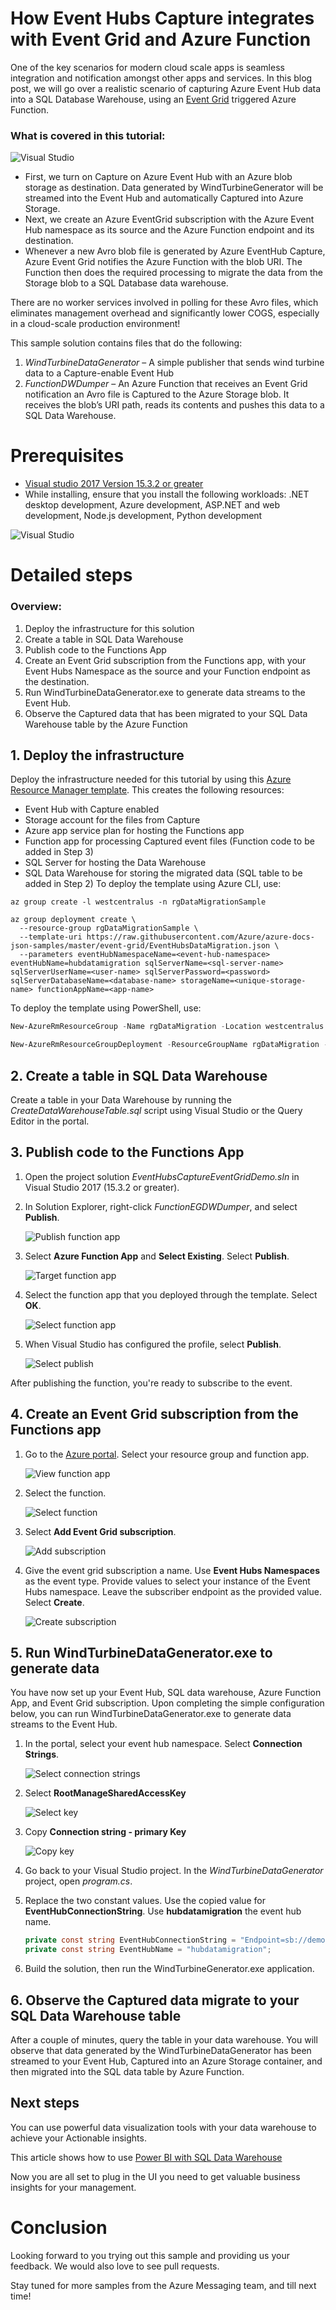 # How Event Hubs Capture integrates with Event Grid and Azure Function

One of the key scenarios for modern cloud scale apps is seamless integration and notification amongst other apps and services. In this blog post, we will go over a realistic scenario of capturing Azure Event Hub data into a SQL Database Warehouse, using an [Event Grid](https://docs.microsoft.com/azure/event-grid/overview) triggered Azure Function. 

### What is covered in this tutorial:

![Visual Studio](./media/EventGridIntegrationOverview.PNG)

*	First, we turn on Capture on Azure Event Hub with an Azure blob storage as destination. Data generated by WindTurbineGenerator will be streamed into the Event Hub and automatically Captured into Azure Storage.
*	Next, we create an Azure EventGrid subscription with the Azure Event Hub namespace as its source and the Azure Function endpoint and its destination.
*	Whenever a new Avro blob file is generated by Azure EventHub Capture, Azure Event Grid notifies the Azure Function with the blob URI. The Function then does the required processing to migrate the data from the Storage blob to a SQL Database data warehouse.

There are no worker services involved in polling for these Avro files, which eliminates management overhead and significantly lower COGS, especially in a cloud-scale production environment!

This sample solution contains files that do the following:
1. *WindTurbineDataGenerator* – A simple publisher that sends wind turbine data to a Capture-enable Event Hub
1. *FunctionDWDumper* – An Azure Function that receives an Event Grid notification an Avro file is Captured to the Azure Storage blob. It receives the blob’s URI path, reads its contents and pushes this data to a SQL Data Warehouse.

# Prerequisites
*	[Visual studio 2017 Version 15.3.2 or greater](https://www.visualstudio.com/vs/)
*	While installing, ensure that you install the following workloads: .NET desktop development, Azure development, ASP.NET and web development, Node.js development, Python development

![Visual Studio](./media/EventCaptureGridDemo1.png)

# Detailed steps
### Overview:
1. Deploy the infrastructure for this solution 
2. Create a table in SQL Data Warehouse 
3. Publish code to the Functions App
4. Create an Event Grid subscription from the Functions app, with your Event Hubs Namespace as the source and your Function endpoint as the destination. 
5. Run WindTurbineDataGenerator.exe to generate data streams to the Event Hub. 
6. Observe the Captured data that has been migrated to your SQL Data Warehouse table by the Azure Function

## 1. Deploy the infrastructure
Deploy the infrastructure needed for this tutorial by using this [Azure Resource Manager template](https://raw.githubusercontent.com/Azure/azure-docs-json-samples/master/event-grid/EventHubsDataMigration.json). This creates the following resources:
-	Event Hub with Capture enabled
-	Storage account for the files from Capture
-	Azure app service plan for hosting the Functions app
-	Function app for processing Captured event files (Function code to be added in Step 3)
-	SQL Server for hosting the Data Warehouse
-	SQL Data Warehouse for storing the migrated data (SQL table to be added in Step 2)
To deploy the template using Azure CLI, use:

```azurecli-interactive
az group create -l westcentralus -n rgDataMigrationSample

az group deployment create \
  --resource-group rgDataMigrationSample \
  --template-uri https://raw.githubusercontent.com/Azure/azure-docs-json-samples/master/event-grid/EventHubsDataMigration.json \
  --parameters eventHubNamespaceName=<event-hub-namespace> eventHubName=hubdatamigration sqlServerName=<sql-server-name> sqlServerUserName=<user-name> sqlServerPassword=<password> sqlServerDatabaseName=<database-name> storageName=<unique-storage-name> functionAppName=<app-name>
```
To deploy the template using PowerShell, use:

```powershell
New-AzureRmResourceGroup -Name rgDataMigration -Location westcentralus

New-AzureRmResourceGroupDeployment -ResourceGroupName rgDataMigration -TemplateUri https://raw.githubusercontent.com/Azure/azure-docs-json-samples/master/event-grid/EventHubsDataMigration.json -eventHubNamespaceName <event-hub-namespace> -eventHubName hubdatamigration -sqlServerName <sql-server-name> -sqlServerUserName <user-name> -sqlServerDatabaseName <database-name> -storageName <unique-storage-name> -functionAppName <app-name>
```

## 2. Create a table in SQL Data Warehouse 
Create a table in your Data Warehouse by running the *CreateDataWarehouseTable.sql* script using Visual Studio or the Query Editor in the portal. 

## 3. Publish code to the Functions App

1. Open the project solution *EventHubsCaptureEventGridDemo.sln* in Visual Studio 2017 (15.3.2 or greater). 

1. In Solution Explorer, right-click *FunctionEGDWDumper*, and select **Publish**.

   ![Publish function app](./media/publish-function-app.png)

1. Select **Azure Function App** and **Select Existing**. Select **Publish**.

   ![Target function app](./media/pick-target.png)

1. Select the function app that you deployed through the template. Select **OK**.

   ![Select function app](./media/select-function-app.png)

1. When Visual Studio has configured the profile, select **Publish**.

   ![Select publish](./media/select-publish.png)

After publishing the function, you're ready to subscribe to the event.


## 4. Create an Event Grid subscription from the Functions app
 
1. Go to the [Azure portal](https://portal.azure.com/). Select your resource group and function app.

   ![View function app](./media/view-function-app.png)

1. Select the function.

   ![Select function](./media/select-function.png)

1. Select **Add Event Grid subscription**.

   ![Add subscription](./media/add-event-grid-subscription.png)

1. Give the event grid subscription a name. Use **Event Hubs Namespaces** as the event type. Provide values to select your instance of the Event Hubs namespace. Leave the subscriber endpoint as the provided value. Select **Create**.

   ![Create subscription](./media/set-subscription-values.png)

## 5. Run WindTurbineDataGenerator.exe to generate data  
You have now set up your Event Hub, SQL data warehouse, Azure Function App, and Event Grid subscription. Upon completing the simple configuration below, you can run WindTurbineDataGenerator.exe to generate data streams to the Event Hub. 

1. In the portal, select your event hub namespace. Select **Connection Strings**.

   ![Select connection strings](./media/event-hub-connection.png)

2. Select **RootManageSharedAccessKey**

   ![Select key](./media/show-root-key.png)

3. Copy **Connection string - primary Key**

   ![Copy key](./media/copy-key.png)

4. Go back to your Visual Studio project. In the *WindTurbineDataGenerator* project, open *program.cs*.

5. Replace the two constant values. Use the copied value for **EventHubConnectionString**. Use **hubdatamigration** the event hub name.

   ```cs
   private const string EventHubConnectionString = "Endpoint=sb://demomigrationnamespace.servicebus.windows.net/...";
   private const string EventHubName = "hubdatamigration";
   ```

6. Build the solution, then run the WindTurbineGenerator.exe application. 

## 6. Observe the Captured data migrate to your SQL Data Warehouse table
After a couple of minutes, query the table in your data warehouse. You will observe that data generated by the WindTurbineDataGenerator has been streamed to your Event Hub, Captured into an Azure Storage container, and then migrated into the SQL data table by Azure Function.  

## Next steps 
You can use powerful data visualization tools with your data warehouse to achieve your Actionable insights.

This article shows how to use [Power BI with SQL Data Warehouse](https://docs.microsoft.com/azure/sql-data-warehouse/sql-data-warehouse-integrate-power-bi)

Now you are all set to plug in the UI you need to get valuable business insights for your management.

# Conclusion
Looking forward to you trying out this sample and providing us your feedback. We would also love to see pull requests.

Stay tuned for more samples from the Azure Messaging team, and till next time!
